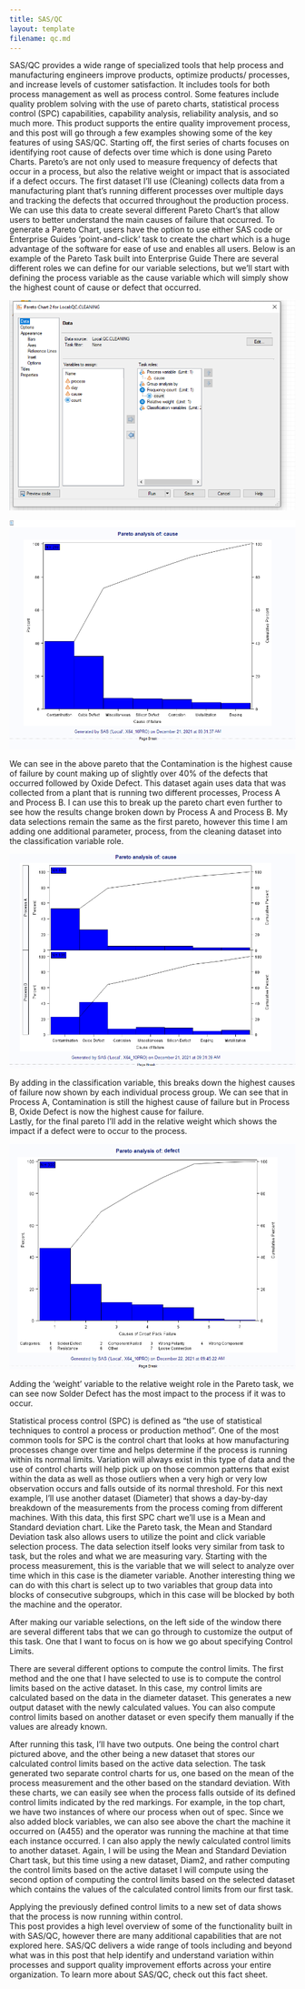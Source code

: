 ```yaml
---
title: SAS/QC
layout: template
filename: qc.md
--- 
```

SAS/QC provides a wide range of specialized tools that help process and manufacturing engineers improve products, optimize products/ processes, and increase levels of customer satisfaction. It includes tools for both process management as well as process control. Some features include quality problem solving with the use of pareto charts, statistical process control (SPC) capabilities, capability analysis, reliability analysis, and so much more. This product supports the entire quality improvement process, and this post will go through a few examples showing some of the key features of using SAS/QC.
Starting off, the first series of charts focuses on identifying root cause of defects over time which is done using Pareto Charts. Pareto’s are not only used to measure frequency of defects that occur in a process, but also the relative weight or impact that is associated if a defect occurs. The first dataset I’ll use (Cleaning) collects data from a manufacturing plant that’s running different processes over multiple days and tracking the defects that occurred throughout the production process. We can use this data to create several different Pareto Chart’s that allow users to better understand the main causes of failure that occurred. 
To generate a Pareto Chart, users have the option to use either SAS code or Enterprise Guides ‘point-and-click’ task to create the chart which is a huge advantage of the software for ease of use and enables all users. 
Below is an example of the Pareto Task built into Enterprise Guide There are several different roles we can define for our variable selections, but we’ll start with defining the process variable as the cause variable which will simply show the highest count of cause or defect that occurred. 
 

![image](paretodatga.PNG)

![image](pareto1.PNG)

We can see in the above pareto that the Contamination is the highest cause of failure by count making up of slightly over 40% of the defects that occurred followed by Oxide Defect. 
This dataset again uses data that was collected from a plant that is running two different processes, Process A and Process B. I can use this to break up the pareto chart even further to see how the results change broken down by Process A and Process B. My data selections remain the same as the first pareto, however this time I am adding one additional parameter, process, from the cleaning dataset into the classification variable role. 
 
![image](pareto2.PNG)

By adding in the classification variable, this breaks down the highest causes of failure now shown by each individual process group. We can see that in Process A, Contamination is still the highest cause of failure but in Process B, Oxide Defect is now the highest cause for failure.  
Lastly, for the final pareto I’ll add in the relative weight which shows the impact if a defect were to occur to the process. 
 
![image](weightedpareto.PNG)

Adding the ‘weight’ variable to the relative weight role in the Pareto task, we can see now Solder Defect has the most impact to the process if it was to occur. 

Statistical process control (SPC) is defined as “the use of statistical techniques to control a process or production method”. One of the most common tools for SPC is the control chart that looks at how manufacturing processes change over time and helps determine if the process is running within its normal limits. Variation will always exist in this type of data and the use of control charts will help pick up on those common patterns that exist within the data as well as those outliers when a very high or very low observation occurs and falls outside of its normal threshold. For this next example, I’ll use another dataset (Diameter) that shows a day-by-day breakdown of the measurements from the process coming from different machines. 
With this data, this first SPC chart we’ll use is a Mean and Standard deviation chart. Like the Pareto task, the Mean and Standard Deviation task also allows users to utilize the point and click variable selection process. The data selection itself looks very similar from task to task, but the roles and what we are measuring vary. Starting with the process measurement, this is the variable that we will select to analyze over time which in this case is the diameter variable. Another interesting thing we can do with this chart is select up to two variables that group data into blocks of consecutive subgroups, which in this case will be blocked by both the machine and the operator.  


 

After making our variable selections, on the left side of the window there are several different tabs that we can go through to customize the output of this task. One that I want to focus on is how we go about specifying Control Limits. 
 
There are several different options to compute the control limits. The first method and the one that I have selected to use is to compute the control limits based on the active dataset. In this case, my control limits are calculated based on the data in the diameter dataset. This generates a new output dataset with the newly calculated values. You can also compute control limits based on another dataset or even specify them manually if the values are already known. 
 

After running this task, I’ll have two outputs. One being the control chart pictured above, and the other being a new dataset that stores our calculated control limits based on the active data selection. The task generated two separate control charts for us, one based on the mean of the process measurement and the other based on the standard deviation. With these charts, we can easily see when the process falls outside of its defined control limits indicated by the red markings. For example, in the top chart, we have two instances of where our process when out of spec. Since we also added block variables, we can also see above the chart the machine it occurred on (A455) and the operator was running the machine at that time each instance occurred. 
I can also apply the newly calculated control limits to another dataset. Again, I will be using the Mean and Standard Deviation Chart task, but this time using a new dataset, Diam2, and rather computing the control limits based on the active dataset I will compute using the second option of computing the control limits based on the selected dataset which contains the values of the calculated control limits from our first task. 


 
Applying the previously defined control limits to a new set of data shows that the process is now running within control.  
This post provides a high level overview of some of the functionality built in with SAS/QC, however there are many additional capabilities that are not explored here. SAS/QC delivers a wide range of tools including and beyond what was in this post that help identify and understand variation within processes and support quality improvement efforts across your entire organization. 
To learn more about SAS/QC, check out this fact sheet.








